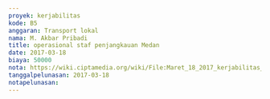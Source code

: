 ```yaml
---
proyek: kerjabilitas
kode: B5
anggaran: Transport lokal
nama: M. Akbar Pribadi
title: operasional staf penjangkauan Medan
date: 2017-03-18
biaya: 50000
nota: https://wiki.ciptamedia.org/wiki/File:Maret_18_2017_kerjabilitas_B5_bensin_akbar.jpg
tanggalpelunasan: 2017-03-18
notapelunasan:
---
```


